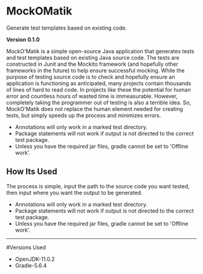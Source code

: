 # MockOMatik

Generate test templates based on existing code.

**Version 0.1.0**

MockO'Matik is a simple open-source Java application that generates tests and test templates based on existing Java source code. The tests are constructed in Junit and the Mockito framework (and hopefully other frameworks in the future) to help ensure successful mocking. While the purpose of testing source code is to check and hopefully ensure an application is functioning as anticipated, many projects contain thousands of lines of hard to read code. In projects like these the potential for human error and countless hours of wasted time is immeasurable. However, completely taking the programmer out of testing is also a terrible idea. So, MockO'Matik does not replace the human element needed for creating tests, but simply speeds up the process and minimizes errors. 

- Annotations will only work in a marked test directory.
- Package statements will not work if output is not directed to the correct test package.
- Unless you have the required jar files, gradle cannot be set to 'Offline work'.

## How Its Used

The process is simple, input the path to the source code you want tested, then input where you want the output to be generated.

- Annotations will only work in a marked test directory.
- Package statements will not work if output is not directed to the correct test package.
- Unless you have the required jar files, gradle cannot be set to 'Offline work'.

---

#Versions Used

- OpenJDK-11.0.2
- Gradle-5.6.4
